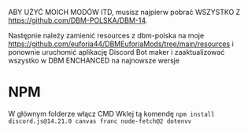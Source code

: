 ABY UŻYĆ MOICH MODÓW ITD, musisz najpierw pobrać WSZYSTKO Z https://github.com/DBM-POLSKA/DBM-14.

Następnie należy zamienić resources z dbm-polska na moje https://github.com/euforia44/DBMEuforiaMods/tree/main/resources
i ponownie uruchomić aplikację Discord Bot maker i zaaktualizować wszystko w DBM ENCHANCED na najnowsze wersje


# NPM

W głównym folderze włącz CMD
Wklej tą komendę
```npm install discord.js@14.21.0 canvas franc node-fetch@2 dotenvv```
